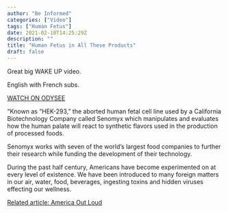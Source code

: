 ```yaml
---
author: "Be Informed"
categories: ["Video"]
tags: ["Human Fetus"]
date: 2021-02-10T14:25:29Z
description: ""
title: "Human Fetus in All These Products"
draft: false
---
```


Great big WAKE UP video.  

English with French subs.  

[WATCH ON ODYSEE](https://odysee.com/@MKWhiteRabbit:3/Senomyx-Faire-de-nous-des-CANNIBALES-en-une-seule-bouch%C3%A9e-Pepsi-Lays-Doritos:e)  

“Known as “HEK-293,” the aborted human fetal cell line used by a  California Biotechnology Company called Senomyx which manipulates and  evaluates how the human palate will react to synthetic flavors used in  the production of processed foods.  

Senomyx works with seven of the world’s largest food companies to  further their research while funding the development of their technology.  

During the past half century, Americans have become experimented on  at every level of existence. We have been introduced to many foreign  matters in our air, water, food, beverages, ingesting toxins and hidden  viruses effecting our wellness.  

[Related article: America Out Loud](https://americaoutloud.com/fetal-cell-research-used-food-production/)